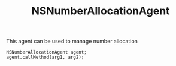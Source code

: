 ﻿---
uid: crmscript_ref_NSNumberAllocationAgent
title: NSNumberAllocationAgent
intellisense: Void.NSNumberAllocationAgent
keywords: NSNumberAllocationAgent
so.topic: reference
---

This agent can be used to manage number allocation

```crmscript
NSNumberAllocationAgent agent;
agent.callMethod(arg1, arg2);
```
